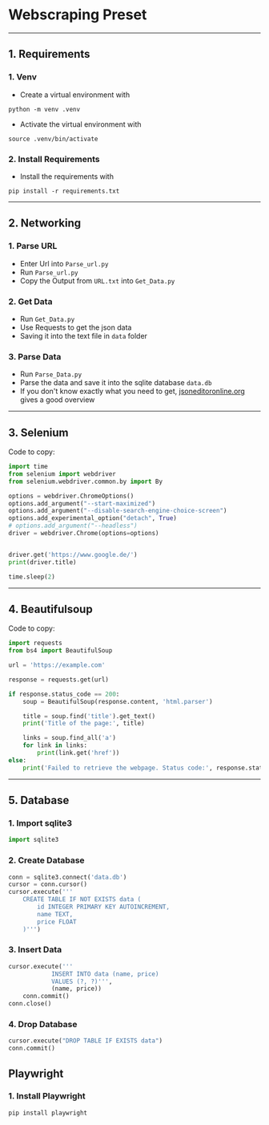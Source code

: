 # Webscraping Preset

---

## 1. Requirements

### 1. Venv

- Create a virtual environment with

```
python -m venv .venv
```

- Activate the virtual environment with

```
source .venv/bin/activate
```

### 2. Install Requirements

- Install the requirements with

```
pip install -r requirements.txt
```

---

## 2. Networking

### 1. Parse URL

- Enter Url into `Parse_url.py`
- Run `Parse_url.py`
- Copy the Output from `URL.txt` into `Get_Data.py`

### 2. Get Data

- Run `Get_Data.py`
- Use Requests to get the json data
- Saving it into the text file in `data` folder

### 3. Parse Data

- Run `Parse_Data.py`
- Parse the data and save it into the sqlite database `data.db`
- If you don't know exactly what you need to get, [jsoneditoronline.org](jsoneditoronline.org) gives a good overview

---

## 3. Selenium

Code to copy:

```python
import time
from selenium import webdriver
from selenium.webdriver.common.by import By

options = webdriver.ChromeOptions()
options.add_argument("--start-maximized")
options.add_argument("--disable-search-engine-choice-screen")
options.add_experimental_option("detach", True)
# options.add_argument("--headless")
driver = webdriver.Chrome(options=options)


driver.get('https://www.google.de/')
print(driver.title)

time.sleep(2)

```

---

## 4. Beautifulsoup

Code to copy:

```python
import requests
from bs4 import BeautifulSoup

url = 'https://example.com'

response = requests.get(url)

if response.status_code == 200:
    soup = BeautifulSoup(response.content, 'html.parser')

    title = soup.find('title').get_text()
    print('Title of the page:', title)

    links = soup.find_all('a')
    for link in links:
        print(link.get('href'))
else:
    print('Failed to retrieve the webpage. Status code:', response.status_code)

```

---

## 5. Database

### 1. Import sqlite3

```python
import sqlite3
```

### 2. Create Database

```python
conn = sqlite3.connect('data.db')
cursor = conn.cursor()
cursor.execute('''
    CREATE TABLE IF NOT EXISTS data (
        id INTEGER PRIMARY KEY AUTOINCREMENT,
        name TEXT,
        price FLOAT
    )''')
```

### 3. Insert Data

```python
cursor.execute('''
            INSERT INTO data (name, price)
            VALUES (?, ?)''',
            (name, price))
    conn.commit()
conn.close()
```

### 4. Drop Database

```python
cursor.execute("DROP TABLE IF EXISTS data")
conn.commit()
```

## Playwright

### 1. Install Playwright

```bash
pip install playwright
```
